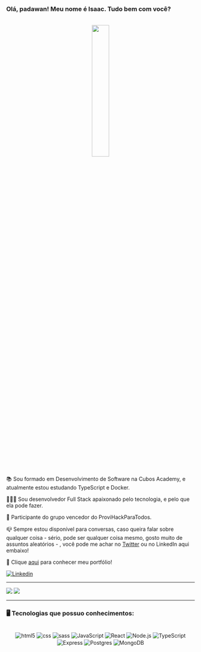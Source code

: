 
<h3>Olá, padawan! Meu nome é Isaac. Tudo bem com você?</h3>
</br>

<div align='center'>
<img src="https://c.tenor.com/7rMJZKO5CYYAAAAC/baby-yoda-hi.gif" width="30%" margin-bottom ='20px'/>
</div>

</br>

<div align='left'> 
    <p>📚 Sou formado em Desenvolvimento de Software na Cubos Academy, e atualmente estou estudando TypeScript e Docker.</p>
    <p>👨🏽‍🎓 Sou desenvolvedor Full Stack apaixonado pelo tecnologia, e pelo que ela pode fazer.</p>
    <p>🥇 Participante do grupo vencedor do ProviHackParaTodos.</p> 
    <p>📪 Sempre estou disponível para conversas, caso queira falar sobre qualquer coisa - sério, pode ser qualquer coisa mesmo, gosto muito de assuntos aleatórios - , você pode me achar no <a href='https://twitter.com/isaacjbs' target='_blank'>Twitter</a> ou no LinkedIn aqui embaixo!</p>
    <p>💼 Clique <a href='https://isaacjbs.github.io/portfolio/'>aqui</a> para conhecer meu portfólio!</p>
</div>

[![Linkedin](https://img.shields.io/badge/LinkedIn-0077B5?style=for-the-badge&logo=linkedin&logoColor=white)](https://www.linkedin.com/in/isaac-jbs/)

<hr>

<img align='+' src="https://github-readme-stats.vercel.app/api?username=IsaacJBS&show_icons=true&title_color=ebc760&text_color=ebc760&icon_color=ebc760&bg_color=050302&cache_seconds=2300">

<img src="https://img.shields.io/static/v1?label=Overview&message=Isaac Jordão&color=050302&style=for-the-badge&logo=GitHub">

<hr>
 
<h3>🖥️ Tecnologias que possuo conhecimentos: </h3>
<div align='center'>
<div style= 'display: inline_block'><br>
<img align='center' alt= 'html5' src='https://img.shields.io/badge/HTML5-E34F26?style=for-the-badge&logo=html5&logoColor=white'>
<img align='center' alt= 'css' src='https://img.shields.io/badge/CSS3-1572B6?style=for-the-badge&logo=css3&logoColor=white'>
<img align='center' alt= 'sass' src='https://img.shields.io/badge/Sass-CC6699?style=for-the-badge&logo=sass&logoColor=white'>
<img align='center' alt= 'JavaScript' src='https://img.shields.io/badge/JavaScript-F7DF1E?style=for-the-badge&logo=javascript&logoColor=black'>
<img align='center' alt= 'React' src='https://img.shields.io/badge/React-20232A?style=for-the-badge&logo=react&logoColor=61DAFB'>
<img align='center' alt= 'Node.js' src='https://img.shields.io/badge/Node.js-43853D?style=for-the-badge&logo=node.js&logoColor=white'>
<img align='center' alt= 'TypeScript' src='https://img.shields.io/badge/TypeScript-007ACC?style=for-the-badge&logo=typescript&logoColor=white'>
<img align='center' alt= 'Express' src='https://img.shields.io/badge/Express.js-404D59?style=for-the-badge'>
<img align='center' alt= 'Postgres' src='https://img.shields.io/badge/PostgreSQL-316192?style=for-the-badge&logo=postgresql&logoColor=white'> 
<img align='center' alt= 'MongoDB' src='https://img.shields.io/badge/MongoDB-4EA94B?style=for-the-badge&logo=mongodb&logoColor=white'> 
</div>

